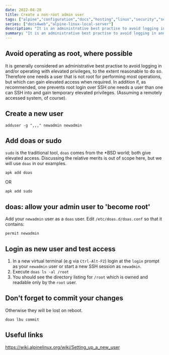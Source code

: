 ```yaml
---
date: 2022-04-28
title: Create a non-root admin user
tags: ["alpine","configuration","docs","hosting","linux","security","self-host","sysadmin-devops"]
series: ["docs4web","alpine-linux-local-server"]
description: "It is an administrative best practise to avoid logging in and/or operating with elevated privileges, to the extent reasonable to do so. Therefore one needs a user that is not root."
summary: "It is an administrative best practise to avoid logging in and/or operating with elevated privileges, to the extent reasonable to do so. Therefore one needs a user that is not root for performing most operations."
---
```


## Avoid operating as root, where possible

It is generally considered an administrative best practise to avoid logging in and/or operating with elevated privileges, to the extent reasonable to do so. Therefore one needs a user that is not root for performing most operations, but which can gain elevated access when required. In addition if, as recommended, one prevents root login over SSH one needs a user than one can SSH into and gain temporary elevated privileges. (Assuming a remotely accessed system, of course).

## Create a new user

``` shell
adduser -g ",,," newadmin newadmin
```

## Add doas or sudo

`sudo` is the traditional tool, `doas` comes from the *BSD world; both give elevated access. Discussing the relative merits is out of scope here, but we will use `doas` in our examples.

``` shell
apk add doas
```

OR

``` shell
apk add sudo
```

## doas: allow your admin user to 'become root'

Add your `newadmin` user as a `doas` user. Edit `/etc/doas.d/doas.conf` so that it contains:

```shell
permit newadmin
```

## Login as new user and test access

1. In a new virtual terminal (e.g via `Ctrl-Alt-F2`) login at the `login` prompt as your `newadmin` user or start a new SSH session as `newadmin`.
2. Execute `doas ls -al /root`
3. You should see the directory listing for `/root` which is owned and readable only by the `root` user.

## Don't forget to commit your changes

Otherwise they will be lost on reboot.

```shell
doas lbu commit
```

## Useful links

<https://wiki.alpinelinux.org/wiki/Setting_up_a_new_user>
